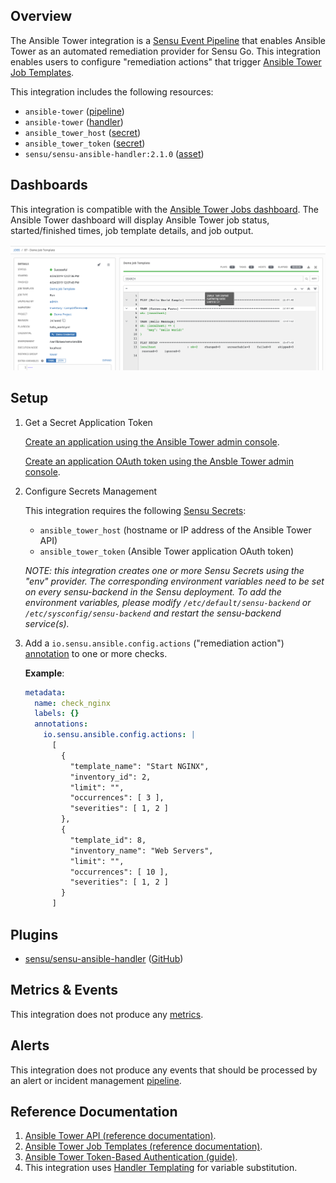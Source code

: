 ## Overview

<!-- Sensu Integration description; supports markdown -->

The Ansible Tower integration is a [Sensu Event Pipeline][pipeline] that enables Ansible Tower as an automated remediation provider for Sensu Go. This integration enables users to configure "remediation actions" that trigger [Ansible Tower Job Templates][ansible-tower-job-templates].

<!-- Provide a high level overview of the integration contents (e.g. checks, filters, mutators, handlers, assets, etc) -->

This integration includes the following resources:

* `ansible-tower` ([pipeline])
* `ansible-tower` ([handler])
* `ansible_tower_host` ([secret])
* `ansible_tower_token` ([secret])
* `sensu/sensu-ansible-handler:2.1.0` ([asset])

## Dashboards

<!-- List of supported dashboards w/ screenshots (supports png, jpeg, and gif images; relative paths only; e.g. `![](img/dashboard-1.png)` )-->

This integration is compatible with the [Ansible Tower Jobs dashboard][ansible-tower-jobs-dashboard]. The Ansible Tower dashboard will display Ansible Tower job status, started/finished times, job template details, and job output.

![](img/job-dashboard.png)

## Setup

<!-- Sensu Integration setup instructions, including Sensu agent configuration and external component configuration -->
<!-- EXAMPLE: what configuration (if any) is required in a third-party service to enable monitoring? -->

1. Get a Secret Application Token

   [Create an application using the Ansible Tower admin console][ansible-tower-application].

   [Create an application OAuth token using the Ansble Tower admin console][ansible-tower-app-token].

1. Configure Secrets Management

   This integration requires the following [Sensu Secrets][secrets]:

   - `ansible_tower_host` (hostname or IP address of the Ansible Tower API)
   - `ansible_tower_token` (Ansible Tower application OAuth token)

   _NOTE: this integration creates one or more Sensu Secrets using the "env" provider. The corresponding environment variables need to be set on every sensu-backend in the Sensu deployment. To add the environment variables, please modify `/etc/default/sensu-backend` or `/etc/sysconfig/sensu-backend` and restart the sensu-backend service(s)._

1. Add a `io.sensu.ansible.config.actions` ("remediation action") [annotation] to one or more checks.

   **Example**:

   ```yaml
   metadata:
     name: check_nginx
     labels: {}
     annotations:
       io.sensu.ansible.config.actions: |
         [
           {
             "template_name": "Start NGINX",
             "inventory_id": 2,
             "limit": "",
             "occurrences": [ 3 ],
             "severities": [ 1, 2 ]
           },
           {
             "template_id": 8,
             "inventory_name": "Web Servers",
             "limit": "",
             "occurrences": [ 10 ],
             "severities": [ 1, 2 ]
           }
         ]
   ```

## Plugins

<!-- Links to any Sensu Integration dependencies (i.e. Sensu Plugins) -->

- [sensu/sensu-ansible-handler][sensu-ansible-handler-bonsai] ([GitHub][sensu-ansible-handler-github])

## Metrics & Events

<!-- List of all metrics or events collected by this integration. -->

This integration does not produce any [metrics].

## Alerts

<!-- List of all alerts generated by this integration. -->

This integration does not produce any events that should be processed by an alert or incident management [pipeline].

## Reference Documentation

<!-- Please provide links to any relevant reference documentation to help users learn more and/or troubleshoot this integration; specifically including any third-party software documentation. -->

1. [Ansible Tower API (reference documentation)][ansible-tower-api-reference].
1. [Ansible Tower Job Templates (reference documentation)][ansible-tower-job-templates].
1. [Ansible Tower Token-Based Authentication (guide)][ansible-tower-auth-guide].
1. This integration uses [Handler Templating][handler-templating] for variable substitution.

<!-- Links -->
[check]: https://docs.sensu.io/sensu-go/latest/observability-pipeline/observe-schedule/checks/
[asset]: https://docs.sensu.io/sensu-go/latest/plugins/assets/
[subscription]: https://docs.sensu.io/sensu-go/latest/observability-pipeline/observe-schedule/subscriptions/
[subscriptions]: https://docs.sensu.io/sensu-go/latest/observability-pipeline/observe-schedule/subscriptions/
[agents]: https://docs.sensu.io/sensu-go/latest/observability-pipeline/observe-schedule/agent/
[annotation]: https://docs.sensu.io/sensu-go/latest/observability-pipeline/observe-schedule/agent/#general-configuration-flags
[plugins]: https://docs.sensu.io/sensu-go/latest/plugins/
[metrics]: https://docs.sensu.io/sensu-go/latest/observability-pipeline/observe-schedule/metrics/
[pipeline]: https://docs.sensu.io/sensu-go/latest/observability-pipeline/observe-process/pipelines/
[handler]: https://docs.sensu.io/sensu-go/latest/observability-pipeline/observe-process/handlers/
[secret]: https://docs.sensu.io/sensu-go/latest/operations/manage-secrets/secrets/
[secrets]: https://docs.sensu.io/sensu-go/latest/operations/manage-secrets/secrets/
[tokens]: https://docs.sensu.io/sensu-go/latest/observability-pipeline/observe-schedule/tokens/
[handler-templating]: https://docs.sensu.io/sensu-go/latest/observability-pipeline/observe-process/handler-templates/
[sensu-plus]: https://sensu.io/features/analytics
[sensu-ansible-handler-bonsai]: https://bonsai.sensu.io/assets/sensu/sensu-ansible-handler
[sensu-ansible-handler-github]: https://github.com/sensu/sensu-ansible-handler
[ansible-tower-job-templates]: https://docs.ansible.com/ansible-tower/latest/html/userguide/job_templates.html
[ansible-tower-jobs-dashboard]: https://docs.ansible.com/ansible-tower/latest/html/userguide/jobs.html
[ansible-tower-application]: https://docs.ansible.com/ansible-tower/latest/html/userguide/applications_auth.html#create-a-new-application
[ansible-tower-app-token]: https://docs.ansible.com/ansible-tower/latest/html/userguide/applications_auth.html#add-tokens
[ansible-tower-api-reference]: https://docs.ansible.com/ansible-tower/latest/html/towerapi/api_ref.html
[ansible-tower-auth-guide]: https://docs.ansible.com/ansible-tower/latest/html/administration/oauth2_token_auth.html
